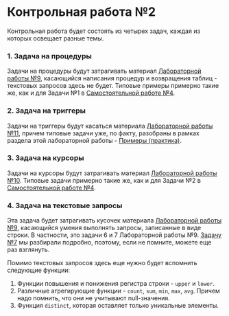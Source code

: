 # Контрольная работа №2
Контрольная работа будет состоять из четырех задач, каждая из которых освещает разные темы.

### 1. Задача на процедуры
Задачи на процедуры будут затрагивать материал [Лабораторной работы №9](https://github.com/NikitaBogoslovskiy/DatabaseCourse/tree/main/lab09), касающийся написания процедур и возвращения таблиц - текстовых запросов здесь не будет. Типовые примеры примерно такие же, как и для Задачи №1 в [Самостоятельной работе №4](https://github.com/NikitaBogoslovskiy/DatabaseCourse/tree/main/sr5).

### 2. Задача на триггеры
Задачи на триггеры будут касаться материала [Лабораторной работы №11](https://github.com/NikitaBogoslovskiy/DatabaseCourse/blob/main/lab11), причем типовые задачи уже, по факту, разобраны в рамках раздела этой лабораторной работы - [Примеры (практика)](https://github.com/NikitaBogoslovskiy/DatabaseCourse/blob/main/lab11/practice.md).

### 3. Задача на курсоры
Задачи на курсоры будут затрагивать материал [Лабораторной работы №10](https://github.com/NikitaBogoslovskiy/DatabaseCourse/tree/main/lab10). Типовые задачи примерно такие же, как и для Задачи №2 в [Самостоятельной работе №4](https://github.com/NikitaBogoslovskiy/DatabaseCourse/tree/main/sr5).

### 4. Задача на текстовые запросы
Эта задача будет затрагивать кусочек материала [Лабораторной работы №9](https://github.com/NikitaBogoslovskiy/DatabaseCourse/tree/main/lab09), касающийся умения выполнять запросы, записанные в виде строки. В частности, это задачи 6 и 7 Лабораторной работы №9. [Задачу №7](https://github.com/NikitaBogoslovskiy/DatabaseCourse/blob/main/lab09/task_7.md) мы разбирали подробно, поэтому, если не помните, можете еще раз взглянуть.

Помимо текстовых запросов здесь еще нужно будет вспомнить следующие функции:
1. Функции повышения и понижения регистра строки - `upper` и `lower`.
2. Различные агрегирующие функции - `count`, `sum`, `min`, `max`, `avg`. Причем надо помнить, что они не учитывают null-значения.
3. Функция `distinct`, которая оставляет только уникальные элементы.
